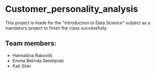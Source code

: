 # Customer_personality_analysis
This project is made for the "Introduction to Data Science" subject as a mandatory project to finish the class successfully.

## Team members:
* Hannaliina Rakovitš
* Emma Belinda Semilarski
* Kati Sõer
